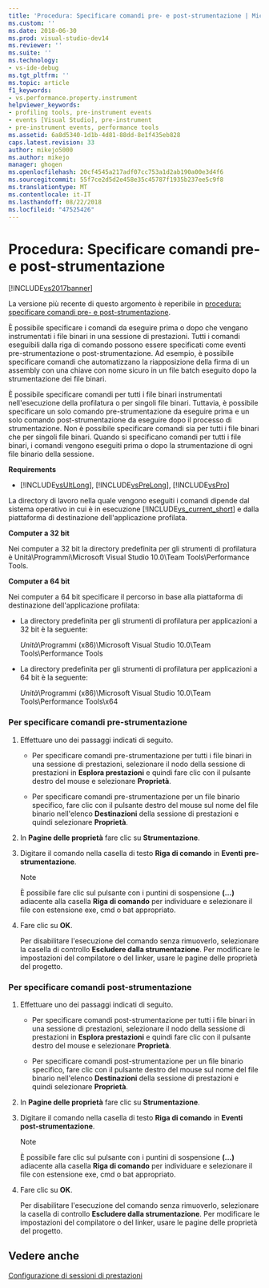 ```yaml
---
title: 'Procedura: Specificare comandi pre- e post-strumentazione | Microsoft Docs'
ms.custom: ''
ms.date: 2018-06-30
ms.prod: visual-studio-dev14
ms.reviewer: ''
ms.suite: ''
ms.technology:
- vs-ide-debug
ms.tgt_pltfrm: ''
ms.topic: article
f1_keywords:
- vs.performance.property.instrument
helpviewer_keywords:
- profiling tools, pre-instrument events
- events [Visual Studio], pre-instrument
- pre-instrument events, performance tools
ms.assetid: 6a8d5340-1d1b-4d81-88dd-8e1f435eb828
caps.latest.revision: 33
author: mikejo5000
ms.author: mikejo
manager: ghogen
ms.openlocfilehash: 20cf4545a217adf07cc753a1d2ab190a00e3d4f6
ms.sourcegitcommit: 55f7ce2d5d2e458e35c45787f1935b237ee5c9f8
ms.translationtype: MT
ms.contentlocale: it-IT
ms.lasthandoff: 08/22/2018
ms.locfileid: "47525426"
---
```

# <a name="how-to-specify-pre--and-post-instrument-commands"></a>Procedura: Specificare comandi pre- e post-strumentazione
[!INCLUDE[vs2017banner](../includes/vs2017banner.md)]

La versione più recente di questo argomento è reperibile in [procedura: specificare comandi pre- e post-strumentazione](https://docs.microsoft.com/visualstudio/profiling/how-to-specify-pre-and-post-instrument-commands).  
  
È possibile specificare i comandi da eseguire prima o dopo che vengano instrumentati i file binari in una sessione di prestazioni. Tutti i comandi eseguibili dalla riga di comando possono essere specificati come eventi pre-strumentazione o post-strumentazione. Ad esempio, è possibile specificare comandi che automatizzano la riapposizione della firma di un assembly con una chiave con nome sicuro in un file batch eseguito dopo la strumentazione dei file binari.  
  
 È possibile specificare comandi per tutti i file binari instrumentati nell'esecuzione della profilatura o per singoli file binari. Tuttavia, è possibile specificare un solo comando pre-strumentazione da eseguire prima e un solo comando post-strumentazione da eseguire dopo il processo di strumentazione. Non è possibile specificare comandi sia per tutti i file binari che per singoli file binari. Quando si specificano comandi per tutti i file binari, i comandi vengono eseguiti prima o dopo la strumentazione di ogni file binario della sessione.  
  
 **Requirements**  
  
-   [!INCLUDE[vsUltLong](../includes/vsultlong-md.md)], [!INCLUDE[vsPreLong](../includes/vsprelong-md.md)], [!INCLUDE[vsPro](../includes/vspro-md.md)]  
  
 La directory di lavoro nella quale vengono eseguiti i comandi dipende dal sistema operativo in cui è in esecuzione [!INCLUDE[vs_current_short](../includes/vs-current-short-md.md)] e dalla piattaforma di destinazione dell'applicazione profilata.  
  
 **Computer a 32 bit**  
  
 Nei computer a 32 bit la directory predefinita per gli strumenti di profilatura è Unità\Programmi\Microsoft Visual Studio 10.0\Team Tools\Performance Tools.  
  
 **Computer a 64 bit**  
  
 Nei computer a 64 bit specificare il percorso in base alla piattaforma di destinazione dell'applicazione profilata:  
  
-   La directory predefinita per gli strumenti di profilatura per applicazioni a 32 bit è la seguente:  
  
     *Unità*\Programmi (x86)\Microsoft Visual Studio 10.0\Team Tools\Performance Tools  
  
-   La directory predefinita per gli strumenti di profilatura per applicazioni a 64 bit è la seguente:  
  
     *Unità*\Programmi (x86)\Microsoft Visual Studio 10.0\Team Tools\Performance Tools\x64  
  
### <a name="to-specify-pre-instrument-commands"></a>Per specificare comandi pre-strumentazione  
  
1.  Effettuare uno dei passaggi indicati di seguito.  
  
    -   Per specificare comandi pre-strumentazione per tutti i file binari in una sessione di prestazioni, selezionare il nodo della sessione di prestazioni in **Esplora prestazioni** e quindi fare clic con il pulsante destro del mouse e selezionare **Proprietà**.  
  
    -   Per specificare comandi pre-strumentazione per un file binario specifico, fare clic con il pulsante destro del mouse sul nome del file binario nell'elenco **Destinazioni** della sessione di prestazioni e quindi selezionare **Proprietà**.  
  
2.  In **Pagine delle proprietà** fare clic su **Strumentazione**.  
  
3.  Digitare il comando nella casella di testo **Riga di comando** in **Eventi pre-strumentazione**.  
  
    > [!NOTE]
    >  È possibile fare clic sul pulsante con i puntini di sospensione **(...)** adiacente alla casella **Riga di comando** per individuare e selezionare il file con estensione exe, cmd o bat appropriato.  
  
4.  Fare clic su **OK**.  
  
     Per disabilitare l'esecuzione del comando senza rimuoverlo, selezionare la casella di controllo **Escludere dalla strumentazione**. Per modificare le impostazioni del compilatore o del linker, usare le pagine delle proprietà del progetto.  
  
### <a name="to-specify-post-instrument-commands"></a>Per specificare comandi post-strumentazione  
  
1.  Effettuare uno dei passaggi indicati di seguito.  
  
    -   Per specificare comandi post-strumentazione per tutti i file binari in una sessione di prestazioni, selezionare il nodo della sessione di prestazioni in **Esplora prestazioni** e quindi fare clic con il pulsante destro del mouse e selezionare **Proprietà**.  
  
    -   Per specificare comandi post-strumentazione per un file binario specifico, fare clic con il pulsante destro del mouse sul nome del file binario nell'elenco **Destinazioni** della sessione di prestazioni e quindi selezionare **Proprietà**.  
  
2.  In **Pagine delle proprietà** fare clic su **Strumentazione**.  
  
3.  Digitare il comando nella casella di testo **Riga di comando** in **Eventi post-strumentazione**.  
  
    > [!NOTE]
    >  È possibile fare clic sul pulsante con i puntini di sospensione **(...)** adiacente alla casella **Riga di comando** per individuare e selezionare il file con estensione exe, cmd o bat appropriato.  
  
4.  Fare clic su **OK**.  
  
     Per disabilitare l'esecuzione del comando senza rimuoverlo, selezionare la casella di controllo **Escludere dalla strumentazione**. Per modificare le impostazioni del compilatore o del linker, usare le pagine delle proprietà del progetto.  
  
## <a name="see-also"></a>Vedere anche  
 [Configurazione di sessioni di prestazioni](../profiling/configuring-performance-sessions.md)



